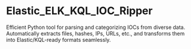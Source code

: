 # Elastic_ELK_KQL_IOC_Ripper
Efficient Python tool for parsing and categorizing IOCs from diverse data. Automatically extracts files, hashes, IPs, URLs, etc., and transforms them into Elastic/KQL-ready formats seamlessly.
